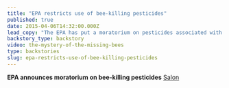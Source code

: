 ```yaml
---
title: "EPA restricts use of bee-killing pesticides"
published: true
date: 2015-04-06T14:32:00.000Z
lead_copy: "The EPA has put a moratorium on pesticides associated with Colony Collapse Disorder. But is the cause of dying bees more complicated?"
backstory_type: backstory
video: the-mystery-of-the-missing-bees
type: backstories
slug: epa-restricts-use-of-bee-killing-pesticides
---
```


**EPA announces moratorium on bee-killing pesticides**
[Salon](http://www.salon.com/2015/04/02/epa_announces_moratorium_on_bee_killing_pesticides/?source=newsletter)

